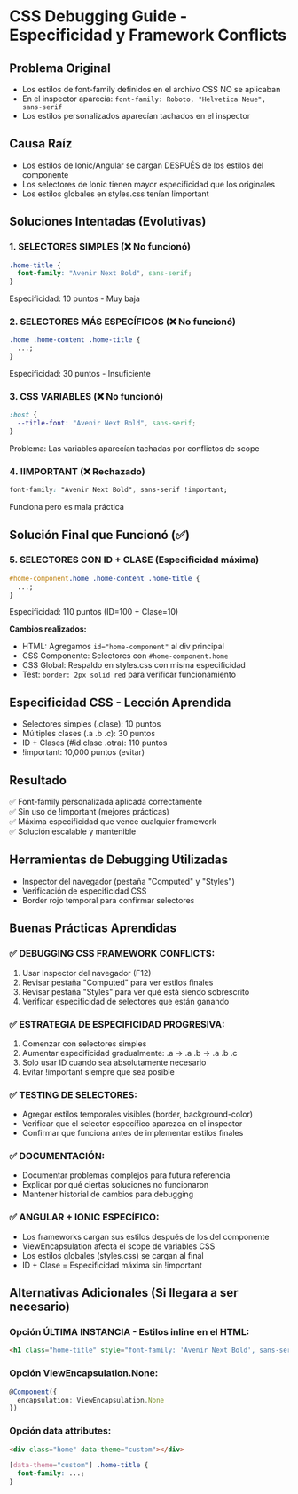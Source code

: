 # CSS Debugging Guide - Especificidad y Framework Conflicts

## Problema Original

- Los estilos de font-family definidos en el archivo CSS NO se aplicaban
- En el inspector aparecía: `font-family: Roboto, "Helvetica Neue", sans-serif`
- Los estilos personalizados aparecían tachados en el inspector

## Causa Raíz

- Los estilos de Ionic/Angular se cargan DESPUÉS de los estilos del componente
- Los selectores de Ionic tienen mayor especificidad que los originales
- Los estilos globales en styles.css tenían !important

## Soluciones Intentadas (Evolutivas)

### 1. SELECTORES SIMPLES (❌ No funcionó)

```css
.home-title {
  font-family: "Avenir Next Bold", sans-serif;
}
```

Especificidad: 10 puntos - Muy baja

### 2. SELECTORES MÁS ESPECÍFICOS (❌ No funcionó)

```css
.home .home-content .home-title {
  ...;
}
```

Especificidad: 30 puntos - Insuficiente

### 3. CSS VARIABLES (❌ No funcionó)

```css
:host {
  --title-font: "Avenir Next Bold", sans-serif;
}
```

Problema: Las variables aparecían tachadas por conflictos de scope

### 4. !IMPORTANT (❌ Rechazado)

```css
font-family: "Avenir Next Bold", sans-serif !important;
```

Funciona pero es mala práctica

## Solución Final que Funcionó (✅)

### 5. SELECTORES CON ID + CLASE (Especificidad máxima)

```css
#home-component.home .home-content .home-title {
  ...;
}
```

Especificidad: 110 puntos (ID=100 + Clase=10)

**Cambios realizados:**

- HTML: Agregamos `id="home-component"` al div principal
- CSS Componente: Selectores con `#home-component.home`
- CSS Global: Respaldo en styles.css con misma especificidad
- Test: `border: 2px solid red` para verificar funcionamiento

## Especificidad CSS - Lección Aprendida

- Selectores simples (.clase): 10 puntos
- Múltiples clases (.a .b .c): 30 puntos
- ID + Clases (#id.clase .otra): 110 puntos
- !important: 10,000 puntos (evitar)

## Resultado

✅ Font-family personalizada aplicada correctamente  
✅ Sin uso de !important (mejores prácticas)  
✅ Máxima especificidad que vence cualquier framework  
✅ Solución escalable y mantenible

## Herramientas de Debugging Utilizadas

- Inspector del navegador (pestaña "Computed" y "Styles")
- Verificación de especificidad CSS
- Border rojo temporal para confirmar selectores

## Buenas Prácticas Aprendidas

### ✅ DEBUGGING CSS FRAMEWORK CONFLICTS:

1. Usar Inspector del navegador (F12)
2. Revisar pestaña "Computed" para ver estilos finales
3. Revisar pestaña "Styles" para ver qué está siendo sobrescrito
4. Verificar especificidad de selectores que están ganando

### ✅ ESTRATEGIA DE ESPECIFICIDAD PROGRESIVA:

1. Comenzar con selectores simples
2. Aumentar especificidad gradualmente: .a → .a .b → .a .b .c
3. Solo usar ID cuando sea absolutamente necesario
4. Evitar !important siempre que sea posible

### ✅ TESTING DE SELECTORES:

- Agregar estilos temporales visibles (border, background-color)
- Verificar que el selector específico aparezca en el inspector
- Confirmar que funciona antes de implementar estilos finales

### ✅ DOCUMENTACIÓN:

- Documentar problemas complejos para futura referencia
- Explicar por qué ciertas soluciones no funcionaron
- Mantener historial de cambios para debugging

### ✅ ANGULAR + IONIC ESPECÍFICO:

- Los frameworks cargan sus estilos después de los del componente
- ViewEncapsulation afecta el scope de variables CSS
- Los estilos globales (styles.css) se cargan al final
- ID + Clase = Especificidad máxima sin !important

## Alternativas Adicionales (Si llegara a ser necesario)

### Opción ÚLTIMA INSTANCIA - Estilos inline en el HTML:

```html
<h1 class="home-title" style="font-family: 'Avenir Next Bold', sans-serif;"></h1>
```

### Opción ViewEncapsulation.None:

```typescript
@Component({
  encapsulation: ViewEncapsulation.None
})
```

### Opción data attributes:

```html
<div class="home" data-theme="custom"></div>
```

```css
[data-theme="custom"] .home-title {
  font-family: ...;
}
```
